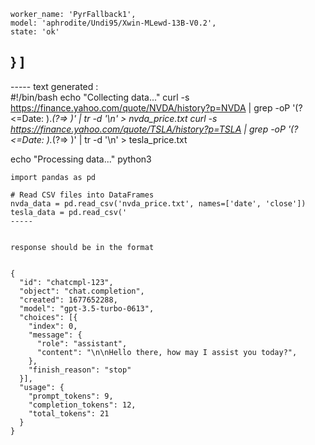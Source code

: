 





    worker_name: 'PyrFallback1',
    model: 'aphrodite/Undi95/Xwin-MLewd-13B-V0.2',
    state: 'ok'
  }
] 
-----

----- text generated :  
<sh>
#!/bin/bash
echo "Collecting data..."
curl -s https://finance.yahoo.com/quote/NVDA/history?p=NVDA | grep -oP '(?<=Date: ).*(?=> )' | tr -d '\n' > nvda_price.txt
curl -s https://finance.yahoo.com/quote/TSLA/history?p=TSLA | grep -oP '(?<=Date: ).*(?=> )' | tr -d '\n' > tesla_price.txt

echo "Processing data..."
python3
```
import pandas as pd

# Read CSV files into DataFrames
nvda_data = pd.read_csv('nvda_price.txt', names=['date', 'close'])
tesla_data = pd.read_csv(' 
-----


response should be in the format 


{
  "id": "chatcmpl-123",
  "object": "chat.completion",
  "created": 1677652288,
  "model": "gpt-3.5-turbo-0613",
  "choices": [{
    "index": 0,
    "message": {
      "role": "assistant",
      "content": "\n\nHello there, how may I assist you today?",
    },
    "finish_reason": "stop"
  }],
  "usage": {
    "prompt_tokens": 9,
    "completion_tokens": 12,
    "total_tokens": 21
  }
}